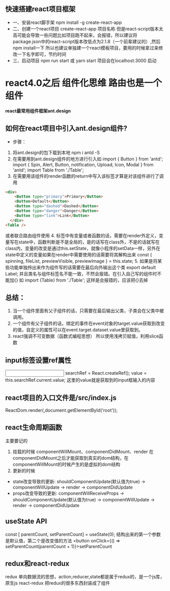 ## 快速搭建react项目框架
- 一、安装react脚手架
npm install -g create-react-app
- 二、创建一个react项目
create-react-app 项目名称
但是react-script版本太高可能会导致一些问题比如项目跑不起来，会报错，所以建议将package.json中的react-script版本改低点为2.1.8（一个前辈建议的）,然后npm install一下
所以也建议单独建一个react模板项目，要用的时候拿过来修改一下名字即可，节约时间
- 三、启动项目
npm run start  或 yarn start
项目会在localhost:3000 启动

# react4.0之后 组件化思维 路由也是一个组件

**react最常用组件框架ant.design**
## 如何在react项目中引入ant.design组件?
- 步骤：
1. 将ant.design的包下载到本地
npm i antd -S
2. 在需要用到ant.design组件的地方进行引入如
import { Button } from 'antd';
import { Spin, Alert, Button, notification, Upload, Icon, Modal } from 'antd';
import  Table  from './Table';
3. 在需要用该组件的render函数的return中写入该标签才算是对该组件进行了调用
```html
<div>
    <Button type="primary">Primary</Button>
    <Button>Default</Button>
    <Button type="dashed">Dashed</Button>
    <Button type="danger">Danger</Button>
    <Button type="link">Link</Button>
  </div>
<Table />
```
或者联合路由组件使用
<Route path="/table" component={Table} />
4. 标签中有变量或者函数的话，需要在render外定义，变量写在state中，函数判断是不是全局的，是的话写在class外，不是的话就写在class内，变量的改变是通过this.setState，就像小程序的setData一样，另外在state中定义的变量如果在render中需要使用的话需要将其解构出来
  const { spinning, fileList, previewVisible, previewImage } = this.state;
5. 如果是将某些功能单独拎出来作为组件写的话需要在最后向外输出这个类
export default Label;
并且类名与组件标签名不能一致，不然会报错。在引入自己写的组件时不能加{} 如
import  {Table}  from './Table';
这样是会报错的，应该把{}去掉

## 总结：
1. 当一个组件里面有父子组件的话，只需要在最后输出父类，子类会在父类中被调用。
2. 一个组件有父子组件的话，绑定的事件在event对象的target.value获取到改变的值，自定义的属性可以在event.target.dataset.value里获取到。
3. react强调不可变数据（函数式编程思想）  所以使用浅拷贝赋值，利用slice函数

## input标签设置ref属性
<input ref={this.searchRef} />
searchRef = React.createRef();
value = this.searchRef.current.value;
这里的value就是获取到的input框输入的内容

## react项目的入口文件是/src/index.js
ReactDom.render(<App />,document.getElementById('root'));

## react生命周期函数
主要要记的
1. 挂载的时候
componentWillMount、componentDidMount、render
在componentDidMount之后才能获取到真实的dom结构，在componentWillMount的时候产生的是虚拟的dom结构
2. 更新的时候
  - state改变导致的更新:
    shouldComponentUpdate(默认值为true) -> componentWillUpdate -> render -> componentDidUpdate 
  - props改变导致的更新:
    componentWillReceiveProps -> shouldComponentUpdate(默认值为true) -> componentWillUpdate -> render -> componentDidUpdate

## useState  API
  const [ parentCount, setParentCount] = useState(0);
  结构出来的第一个参数是默认值，第二个是改变值的方法
  <button onClick={() => setParentCount(parentCount + 1)}>setParentCount</button>

## redux和react-redux
redux     单向数据流的思想，action,reducer,state都是属于redux的，是一个js库，原生js
react-redux 把redux的很多东西封装成了组件


